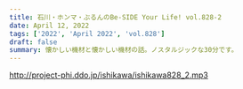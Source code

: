 ```yaml
---
title: 石川・ホンマ・ぶるんのBe-SIDE Your Life! vol.828-2
date: April 12, 2022
tags: ['2022', 'April 2022', 'vol.828']
draft: false
summary: 懐かしい機材と懐かしい機材の話。ノスタルジックな30分です。
---
```


http://project-phi.ddo.jp/ishikawa/ishikawa828_2.mp3
